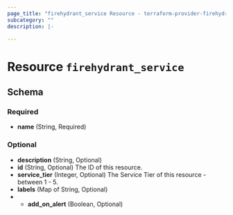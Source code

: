 ```yaml
---
page_title: "firehydrant_service Resource - terraform-provider-firehydrant"
subcategory: ""
description: |-

---
```


# Resource `firehydrant_service`





## Schema

### Required

- **name** (String, Required)

### Optional

- **description** (String, Optional)
- **id** (String, Optional) The ID of this resource.
- **service_tier** (Integer, Optional) The Service Tier of this resource - between 1 - 5.
- **labels** (Map of String, Optional)
- - **add_on_alert** (Boolean, Optional)


